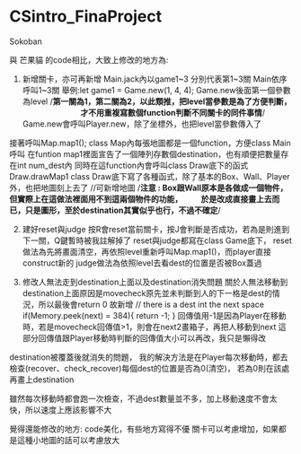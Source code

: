 # CSintro_FinaProject
Sokoban

與 芒果貓 的code相比，大致上修改的地方為:

1. 新增關卡，亦可再新增
Main.jack內以game1~3 分別代表第1~3關
Main依序呼叫1~3關
舉例:let game1 = Game.new(1, 4, 4);
Game.new後面第一個參數為level /**第一關為1，第二關為2，以此類推，把level當參數是為了方便判斷，
                                才不用重複寫數個function判斷不同關卡的同件事情**/
Game.new會呼叫Player.new，除了坐標外，也把level當參數傳入了

接著呼叫Map.map1();
class Map內每張地圖都是一個function，方便class Main呼叫
在funtion map1裡面宣告了一個陣列存數個destination，也有順便把數量存在int num_dest內
同時在這function內會呼叫class Draw底下的函式Draw.drawMap1
class Draw底下寫了各種函式，除了基本的Box、Wall、Player外，也把地圖刻上去了     //可新增地圖
/**注意 : Box跟Wall原本是各做成一個物件，但實際上在這做法裡面用不到這兩個物件的功能，
          於是改成直接畫上去而已，只是圖形，至於destination其實似乎也行，不過不確定**/

2. 建好reset與judge 
按R會reset當前關卡，按J會判斷是否成功，若為是則進到下一關，Q鍵暫時被我註解掉了
reset與judge都寫在class Game底下，
reset做法為先將畫面清空，再依照level重新呼叫Map.map1()，而player直接construct新的
judge做法為依照level去看dest的位置是否被Box蓋過

3. 修改人無法走到destination上面以及destination消失問題
關於人無法移動到destination上面原因是movecheck原先並未判斷到人的下一格是dest的情況，所以最後會return 0
故新增
        // there is a dest int the next space
        if(Memory.peek(next) = 384){
            return -1;
        }
回傳值用-1是因為Player在移動時，若是movecheck回傳值>1，則會在next2畫箱子，再把人移動到next
這部分回傳值跟Player移動時判斷的回傳值大小可以再改，我只是懶得改

destination被覆蓋後就消失的問題，
我的解決方法是在Player每次移動時，都去檢查(recover、check_recover)每個dest的位置是否為0(清空)，
若為0則在該處再畫上destination

雖然每次移動時都會跑一次檢查，不過dest數量並不多，加上移動速度不會太快，所以速度上應該影響不大

覺得還能修改的地方:
code美化，有些地方寫得不優
關卡可以考慮增加，如果都是這種小地圖的話可以考慮放大
